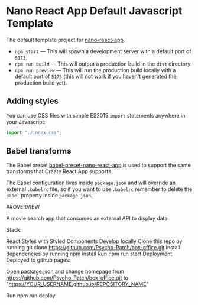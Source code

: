 # Nano React App Default Javascript Template

The default template project for [nano-react-app](https://github.com/nano-react-app/nano-react-app).

- `npm start` — This will spawn a development server with a default port of `5173`.
- `npm run build` — This will output a production build in the `dist` directory.
- `npm run preview` — This will run the production build locally with a default port of `5173` (this will not work if you haven't generated the production build yet).

## Adding styles

You can use CSS files with simple ES2015 `import` statements anywhere in your Javascript:

```js
import "./index.css";
```

## Babel transforms

The Babel preset [babel-preset-nano-react-app](https://github.com/nano-react-app/babel-preset-nano-react-app) is used to support the same transforms that Create React App supports.

The Babel configuration lives inside `package.json` and will override an external `.babelrc` file, so if you want to use `.babelrc` remember to delete the `babel` property inside `package.json`.

##OVERVIEW

A movie search app that consumes an external API to display data.

Stack:

React
Styles with Styled Components
Develop locally
Clone this repo by running git clone https://github.com/Psycho-Patch/box-office.git
Install dependencies by running npm install
Run npm run start
Deployment
Deployed to github pages:

Open package.json and change homepage from https://github.com/Psycho-Patch/box-office.git to "https://YOUR_USERNAME.github.io/REPOSITORY_NAME"

Run npm run deploy
